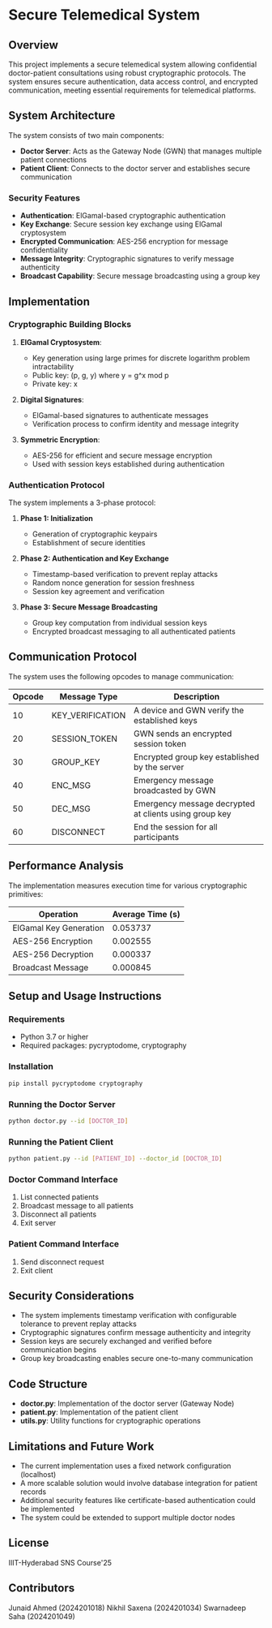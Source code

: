 # Secure Telemedical System

## Overview
This project implements a secure telemedical system allowing confidential doctor-patient consultations using robust cryptographic protocols. The system ensures secure authentication, data access control, and encrypted communication, meeting essential requirements for telemedical platforms.

## System Architecture

The system consists of two main components:
- **Doctor Server**: Acts as the Gateway Node (GWN) that manages multiple patient connections
- **Patient Client**: Connects to the doctor server and establishes secure communication

### Security Features

- **Authentication**: ElGamal-based cryptographic authentication
- **Key Exchange**: Secure session key exchange using ElGamal cryptosystem
- **Encrypted Communication**: AES-256 encryption for message confidentiality
- **Message Integrity**: Cryptographic signatures to verify message authenticity
- **Broadcast Capability**: Secure message broadcasting using a group key

## Implementation

### Cryptographic Building Blocks

1. **ElGamal Cryptosystem**:
   - Key generation using large primes for discrete logarithm problem intractability
   - Public key: (p, g, y) where y = g^x mod p
   - Private key: x

2. **Digital Signatures**:
   - ElGamal-based signatures to authenticate messages
   - Verification process to confirm identity and message integrity

3. **Symmetric Encryption**:
   - AES-256 for efficient and secure message encryption
   - Used with session keys established during authentication

### Authentication Protocol

The system implements a 3-phase protocol:

1. **Phase 1: Initialization**
   - Generation of cryptographic keypairs
   - Establishment of secure identities

2. **Phase 2: Authentication and Key Exchange**
   - Timestamp-based verification to prevent replay attacks
   - Random nonce generation for session freshness
   - Session key agreement and verification

3. **Phase 3: Secure Message Broadcasting**
   - Group key computation from individual session keys
   - Encrypted broadcast messaging to all authenticated patients

## Communication Protocol

The system uses the following opcodes to manage communication:

| Opcode | Message Type | Description |
|--------|--------------|-------------|
| 10 | KEY_VERIFICATION | A device and GWN verify the established keys |
| 20 | SESSION_TOKEN | GWN sends an encrypted session token |
| 30 | GROUP_KEY | Encrypted group key established by the server |
| 40 | ENC_MSG | Emergency message broadcasted by GWN |
| 50 | DEC_MSG | Emergency message decrypted at clients using group key |
| 60 | DISCONNECT | End the session for all participants |

## Performance Analysis

The implementation measures execution time for various cryptographic primitives:

| Operation | Average Time (s) |
|-----------|------------------|
| ElGamal Key Generation | 0.053737 |
| AES-256 Encryption | 0.002555 |
| AES-256 Decryption | 0.000337 |
| Broadcast Message | 0.000845 |

## Setup and Usage Instructions

### Requirements
- Python 3.7 or higher
- Required packages: pycryptodome, cryptography

### Installation
```bash
pip install pycryptodome cryptography
```

### Running the Doctor Server
```bash
python doctor.py --id [DOCTOR_ID]
```

### Running the Patient Client
```bash
python patient.py --id [PATIENT_ID] --doctor_id [DOCTOR_ID]
```

### Doctor Command Interface
1. List connected patients
2. Broadcast message to all patients
3. Disconnect all patients
4. Exit server

### Patient Command Interface
1. Send disconnect request
2. Exit client

## Security Considerations

- The system implements timestamp verification with configurable tolerance to prevent replay attacks
- Cryptographic signatures confirm message authenticity and integrity
- Session keys are securely exchanged and verified before communication begins
- Group key broadcasting enables secure one-to-many communication

## Code Structure

- **doctor.py**: Implementation of the doctor server (Gateway Node)
- **patient.py**: Implementation of the patient client
- **utils.py**: Utility functions for cryptographic operations

## Limitations and Future Work

- The current implementation uses a fixed network configuration (localhost)
- A more scalable solution would involve database integration for patient records
- Additional security features like certificate-based authentication could be implemented
- The system could be extended to support multiple doctor nodes

## License

IIIT-Hyderabad SNS Course'25

## Contributors

Junaid Ahmed (2024201018)
Nikhil Saxena (2024201034)
Swarnadeep Saha (2024201049)

